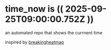 # time_now is (( 2025-09-25T09:00:00.752Z ))

an automated repo that shows the currnent time

inspired by [breakingheatmap](https://github.com/breakingheatmap/breakingheatmap)